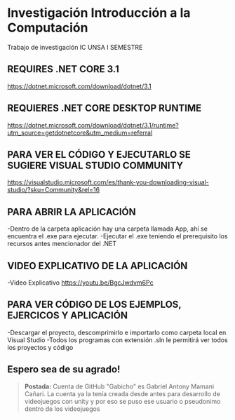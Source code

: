 # Investigación Introducción a la Computación
Trabajo de investigación IC UNSA I SEMESTRE
## REQUIRES .NET CORE 3.1

https://dotnet.microsoft.com/download/dotnet/3.1
## REQUIERES .NET CORE DESKTOP RUNTIME
https://dotnet.microsoft.com/download/dotnet/3.1/runtime?utm_source=getdotnetcore&utm_medium=referral
 
## PARA VER EL CÓDIGO Y EJECUTARLO SE SUGIERE VISUAL STUDIO COMMUNITY
https://visualstudio.microsoft.com/es/thank-you-downloading-visual-studio/?sku=Community&rel=16



## PARA ABRIR LA APLICACIÓN

-Dentro de la carpeta aplicación hay una carpeta llamada App, ahí se encuentra el .exe para ejecutar.
-Ejecutar el .exe teniendo el prerequisito los recursos antes mencionador del .NET

## VIDEO EXPLICATIVO DE LA APLICACIÓN

-Video Explicativo https://youtu.be/BgcJwdvm6Pc 

## PARA VER CÓDIGO DE LOS EJEMPLOS, EJERCICOS Y APLICACIÓN
-Descargar el proyecto, descomprimirlo e importarlo como carpeta local en Visual Studio
-Todos los programas con extensión .sln le permitirá ver todos los proyectos y código

## Espero sea de su agrado!
> **Postada:** Cuenta de GitHub "Gabicho" es Gabriel Antony Mamani Cañari. La cuenta ya la tenía creada desde antes para desarrollo de videojuegos con unity y por eso se puso ese usuario o pseudonimo dentro de los videojuegos
